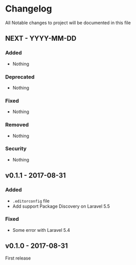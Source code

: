 Changelog
===
All Notable changes to project will be documented in this file


## NEXT - YYYY-MM-DD

### Added
- Nothing

### Deprecated
- Nothing

### Fixed
- Nothing

### Removed
- Nothing

### Security
- Nothing


## v0.1.1 - 2017-08-31

### Added
- `.editorconfig` file
- Add support Package Discovery on Laravel 5.5

### Fixed
- Some error with Laravel 5.4

## v0.1.0 - 2017-08-31

First release
